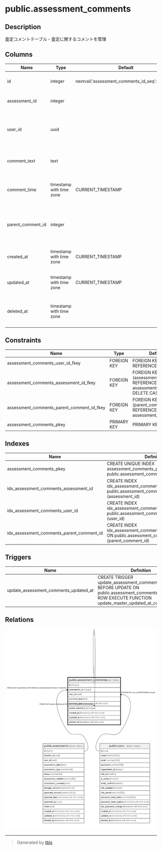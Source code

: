 # public.assessment_comments

## Description

査定コメントテーブル - 査定に関するコメントを管理

## Columns

| Name | Type | Default | Nullable | Children | Parents | Comment |
| ---- | ---- | ------- | -------- | -------- | ------- | ------- |
| id | integer | nextval('assessment_comments_id_seq'::regclass) | false | [public.assessment_comments](public.assessment_comments.md) |  | コメントID - 主キー |
| assessment_id | integer |  | false |  | [public.assessments](public.assessments.md) | 査定ID - 関連する査定のID |
| user_id | uuid |  | false |  | [public.users](public.users.md) | ユーザーID - コメントを投稿したユーザーのID |
| comment_text | text |  | false |  |  | コメント本文 - コメントの内容 |
| comment_time | timestamp with time zone | CURRENT_TIMESTAMP | false |  |  | コメント時間 - コメントが投稿された時間 |
| parent_comment_id | integer |  | true |  | [public.assessment_comments](public.assessment_comments.md) | 親コメントID - 返信先のコメントID（スレッド構造用） |
| created_at | timestamp with time zone | CURRENT_TIMESTAMP | false |  |  | 作成日時 - レコード作成日時 |
| updated_at | timestamp with time zone | CURRENT_TIMESTAMP | false |  |  | 更新日時 - レコード最終更新日時 |
| deleted_at | timestamp with time zone |  | true |  |  | 削除日時 - 論理削除用のタイムスタンプ |

## Constraints

| Name | Type | Definition |
| ---- | ---- | ---------- |
| assessment_comments_user_id_fkey | FOREIGN KEY | FOREIGN KEY (user_id) REFERENCES users(id) |
| assessment_comments_assessment_id_fkey | FOREIGN KEY | FOREIGN KEY (assessment_id) REFERENCES assessments(id) ON DELETE CASCADE |
| assessment_comments_parent_comment_id_fkey | FOREIGN KEY | FOREIGN KEY (parent_comment_id) REFERENCES assessment_comments(id) |
| assessment_comments_pkey | PRIMARY KEY | PRIMARY KEY (id) |

## Indexes

| Name | Definition |
| ---- | ---------- |
| assessment_comments_pkey | CREATE UNIQUE INDEX assessment_comments_pkey ON public.assessment_comments USING btree (id) |
| idx_assessment_comments_assessment_id | CREATE INDEX idx_assessment_comments_assessment_id ON public.assessment_comments USING btree (assessment_id) |
| idx_assessment_comments_user_id | CREATE INDEX idx_assessment_comments_user_id ON public.assessment_comments USING btree (user_id) |
| idx_assessment_comments_parent_comment_id | CREATE INDEX idx_assessment_comments_parent_comment_id ON public.assessment_comments USING btree (parent_comment_id) |

## Triggers

| Name | Definition |
| ---- | ---------- |
| update_assessment_comments_updated_at | CREATE TRIGGER update_assessment_comments_updated_at BEFORE UPDATE ON public.assessment_comments FOR EACH ROW EXECUTE FUNCTION update_master_updated_at_column() |

## Relations

![er](public.assessment_comments.svg)

---

> Generated by [tbls](https://github.com/k1LoW/tbls)
